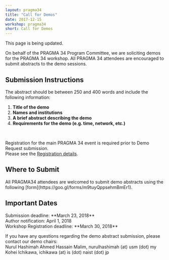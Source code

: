 ```yaml
---
layout: pragma34
title: "Call for Demos"
date: 2017-12-15
workshop: pragma34
short: Call for Demos
---
```


This page is being updated.

On behalf of the PRAGMA 34 Program Committee, we are soliciting demos for the
PRAGMA 34 workshop. All PRAGMA 34 attendees are encouraged to submit abstracts to the demo
sessions.<br>
 
<div class="border"><h2>Submission Instructions</h2></div>

The abstract should be between 250 and 400 words and include the following
information: <br>

 1. **Title of the demo** 
 2. **Names and institutions** 
 3. **A brief abstract describing the demo** 
 4. **Requirements for the demo (e.g. time, network, etc.)**

<br>

Registration for the main PRAGMA 34 event is required prior to Demo Request submission. <br>
Please see the [Registration details](http://www.pragma-grid.net/pragma34-registration/). 

<div class="border"><h2>Where to Submit</h2></div>
All PRAGMA34 attendees are welcomed to submit demo abstracts using the following [form](https://goo.gl/forms/m9tuyQppsehmBmEr1).<br>

<div class="border"><h2>Important Dates</h2></div>
Submission deadline: **March 23, 2018**<br>
Author notification: April 1, 2018<br>
Workshop Registration deadline: **March 30, 2018**<br>

If you have any questions regarding the demo abstract submission, please contact our demo chairs:<br>
Nurul Hashimah Ahmed Hassain Malim, nurulhashimah (at) usm (dot) my<br>
Kohei Ichikawa, ichikawa (at) is (dot) naist (dot) jp<br>

